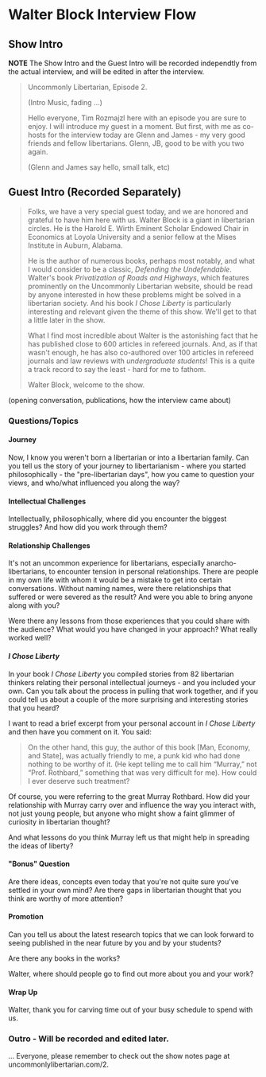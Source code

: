 # Walter Block Interview Flow

## Show Intro

**NOTE** The Show Intro and the Guest Intro will be recorded independtly from the 
actual interview, and will be edited in after the interview.

> Uncommonly Libertarian, Episode 2.
> 
> (Intro Music, fading ...)
> 
> Hello everyone, Tim Rozmajzl here with an episode you are sure to enjoy.  I will introduce
> my guest in a moment.  But first, with me as co-hosts for the interview today are Glenn
> and James - my very good friends and fellow libertarians.  Glenn, JB, good to be
> with you two again.  
> 
> (Glenn and James say hello, small talk, etc)

## Guest Intro (Recorded Separately)

> Folks, we have a very special guest today, and we are honored and grateful to
> have him here with us.  Walter Block is a giant in libertarian circles.  He
> is the Harold E. Wirth Eminent Scholar Endowed Chair in Economics at Loyola
> University and a senior fellow at the Mises Institute in Auburn, Alabama.  
>
> He is the author of numerous books, perhaps most notably, and what I would
> consider to be a classic, *Defending the Undefendable*.  Walter's book
> *Privatization of Roads and Highways*, which features prominently on the
> Uncommonly Libertarian website, should be read by anyone interested in how
> these problems might be solved in a libertarian society.  And his book *I
> Chose Liberty* is particularly interesting and relevant given the theme of
> this show.  We'll get to that a little later in the show.
>
> What I find most incredible about Walter is the astonishing fact that he 
> has published close to 600 articles in refereed journals.
> And, as if that wasn't enough, he has also co-authored over 100
> articles in refereed journals and law reviews with *undergraduate students*!
> This is a quite a track record to say the least - hard for me to fathom.
>
> Walter Block, welcome to the show.

(opening conversation, publications, how the interview came about)

### Questions/Topics

#### Journey
Now, I know you weren't born a libertarian or into a libertarian family. 
Can you tell us the story of your journey to libertarianism - where you
started philosophically - the "pre-libertarian days", how you came to 
question your views, and who/what influenced you along the way?

#### Intellectual Challenges
Intellectually, philosophically, where did you encounter the biggest struggles? 
And how did you work through them?

#### Relationship Challenges
It's not an uncommon experience for libertarians, especially
anarcho-libertarians, to encounter tension in personal relationships.  There
are people in my own life with whom it would be a mistake to get into certain
conversations.  Without naming names, were there relationships that suffered or
were severed as the result?  And were you able to bring anyone along with you?

Were there any lessons from those experiences that you could share with 
the audience?  What would you have changed in your approach?  What really
worked well?

#### *I Chose Liberty* 
In your book *I Chose Liberty* you compiled stories from 82 libertarian
thinkers relating their personal intellectual journeys - and you included your
own.  Can you talk about the process in pulling that work together, and if you could
tell us about a couple of the more surprising and interesting stories that you
heard?

I want to read a brief excerpt from your personal account in  *I Chose Liberty* 
and then have you comment on it.  You said:

> On the other hand, this guy, the author of this book [Man, Economy, and
> State], was actually friendly to me, a punk kid who had done nothing to be
> worthy of it. (He kept telling me to call him “Murray,” not “Prof.
> Rothbard,” something that was very difficult for me). How could I ever
> deserve such treatment?

Of course, you were referring to the great Murray Rothbard.  How did your
relationship with Murray carry over and influence the way you interact with, 
not just young people, but anyone who might show a faint glimmer of curiosity 
in libertarian thought?  

And what lessons do you think Murray left us that might help in spreading the
ideas of liberty?
  
#### "Bonus" Question
Are there ideas, concepts even today that you're not quite sure you've settled
in your own mind?  Are there gaps in libertarian thought that you think are
worthy of more attention?

#### Promotion
Can you tell us about the latest research topics that we can look forward to
seeing published in the near future by you and by your students?

Are there any books in the works?

Walter, where should people go to find out more about you and your work?  

#### Wrap Up
Walter, thank you for carving time out of your busy schedule to spend with us.

### Outro - Will be recorded and edited later.
... Everyone, please remember to check out the show notes page at 
uncommonlylibertarian.com/2.


